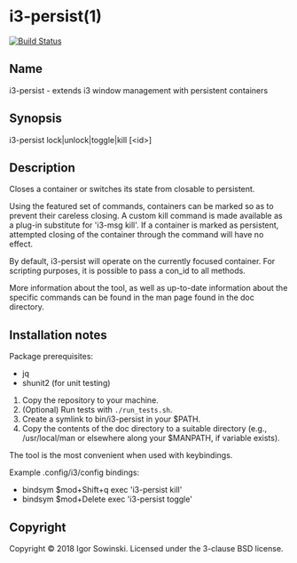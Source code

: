 i3-persist(1)
=============
[![Build Status](https://travis-ci.org/Igrom/i3-persist.svg?branch=master)](https://travis-ci.org/Igrom/i3-persist)

Name
----
i3-persist - extends i3 window management with persistent containers


Synopsis
--------
i3-persist lock|unlock|toggle|kill [\<id>]

Description
-----------
Closes a container or switches its state from closable to persistent.

Using the featured set of commands, containers can be marked so as to prevent their careless closing. A custom kill command is made available as a plug-in substitute for 'i3-msg kill'. If a container is marked as persistent, attempted closing of the container through the command will have no effect.

By default, i3-persist will operate on the currently focused container. For scripting purposes, it is possible to pass a con\_id to all methods.  

More information about the tool, as well as up-to-date information about the specific commands can be found in the man page found in the doc directory.

Installation notes
------------------
Package prerequisites:
- jq
- shunit2 (for unit testing)

1. Copy the repository to your machine.
2. (Optional) Run tests with `./run_tests.sh`.
3. Create a symlink to bin/i3-persist in your $PATH.
4. Copy the contents of the doc directory to a suitable directory (e.g., /usr/local/man or elsewhere along your $MANPATH, if variable exists).

The tool is the most convenient when used with keybindings.

Example .config/i3/config bindings:
- bindsym $mod+Shift+q exec 'i3-persist kill'
- bindsym $mod+Delete exec 'i3-persist toggle'

Copyright
---------
Copyright © 2018 Igor Sowinski.  Licensed under the 3-clause BSD license.
